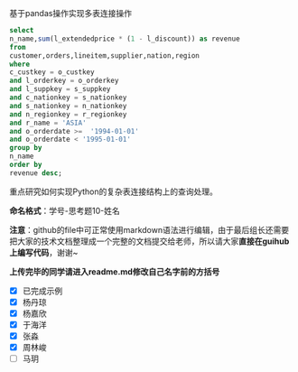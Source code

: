 基于pandas操作实现多表连接操作

```sql
select
n_name,sum(l_extendedprice * (1 - l_discount)) as revenue
from
customer,orders,lineitem,supplier,nation,region
where
c_custkey = o_custkey
and l_orderkey = o_orderkey
and l_suppkey = s_suppkey
and c_nationkey = s_nationkey
and s_nationkey = n_nationkey
and n_regionkey = r_regionkey
and r_name = 'ASIA'
and o_orderdate >=  '1994-01-01'
and o_orderdate < '1995-01-01'
group by
n_name
order by
revenue desc;
```

重点研究如何实现Python的复杂表连接结构上的查询处理。

**命名格式**：学号-思考题10-姓名

**注意**：github的file中可正常使用markdown语法进行编辑，由于最后组长还需要把大家的技术文档整理成一个完整的文档提交给老师，所以请大家**直接在guihub上编写代码**，谢谢~

**上传完毕的同学请进入readme.md修改自己名字前的方括号**

- [x] 已完成示例
- [x] 杨丹琼
- [x] 杨嘉欣
- [x] 于海洋
- [x] 张淼
- [x] 周林峻
- [ ] 马玥
